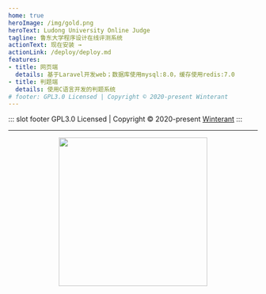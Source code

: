 ```yaml
---
home: true
heroImage: /img/gold.png
heroText: Ludong University Online Judge
tagline: 鲁东大学程序设计在线评测系统
actionText: 现在安装 →
actionLink: /deploy/deploy.md
features:
- title: 网页端
  details: 基于Laravel开发web；数据库使用mysql:8.0，缓存使用redis:7.0
- title: 判题端
  details: 使用C语言开发的判题系统
# footer: GPL3.0 Licensed | Copyright © 2020-present Winterant
---
```


::: slot footer
GPL3.0 Licensed | Copyright © 2020-present [Winterant](https://github.com/winterant)
:::

---

<div align="center">
<img src="./.vuepress/public/img/qqgroup.jpg" width="300">
</div>
